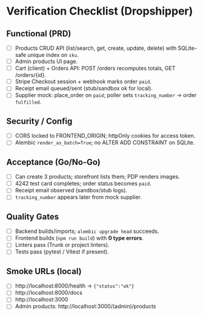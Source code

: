 # Verification Checklist (Dropshipper)

## Functional (PRD)
- [ ] Products CRUD API (list/search, get, create, update, delete) with SQLite-safe unique index on `sku`.
- [ ] Admin products UI page.
- [ ] Cart (client) + Orders API: POST /orders recomputes totals, GET /orders/{id}.
- [ ] Stripe Checkout session + webhook marks order `paid`.
- [ ] Receipt email queued/sent (stub/sandbox ok for local).
- [ ] Supplier mock: place_order on `paid`; poller sets `tracking_number` → order `fulfilled`.

## Security / Config
- [ ] CORS locked to FRONTEND_ORIGIN; httpOnly cookies for access token.
- [ ] Alembic `render_as_batch=True`; no ALTER ADD CONSTRAINT on SQLite.

## Acceptance (Go/No-Go)
- [ ] Can create 3 products; storefront lists them; PDP renders images.
- [ ] 4242 test card completes; order status becomes `paid`.
- [ ] Receipt email observed (sandbox/stub logs).
- [ ] `tracking_number` appears later from mock supplier.

## Quality Gates
- [ ] Backend builds/imports; `alembic upgrade head` succeeds.
- [ ] Frontend builds (`npm run build`) with **0 type errors**.
- [ ] Linters pass (Trunk or project linters).
- [ ] Tests pass (pytest / Vitest if present).

## Smoke URLs (local)
- [ ] http://localhost:8000/health → `{"status":"ok"}`
- [ ] http://localhost:8000/docs
- [ ] http://localhost:3000
- [ ] Admin products: http://localhost:3000/(admin)/products
